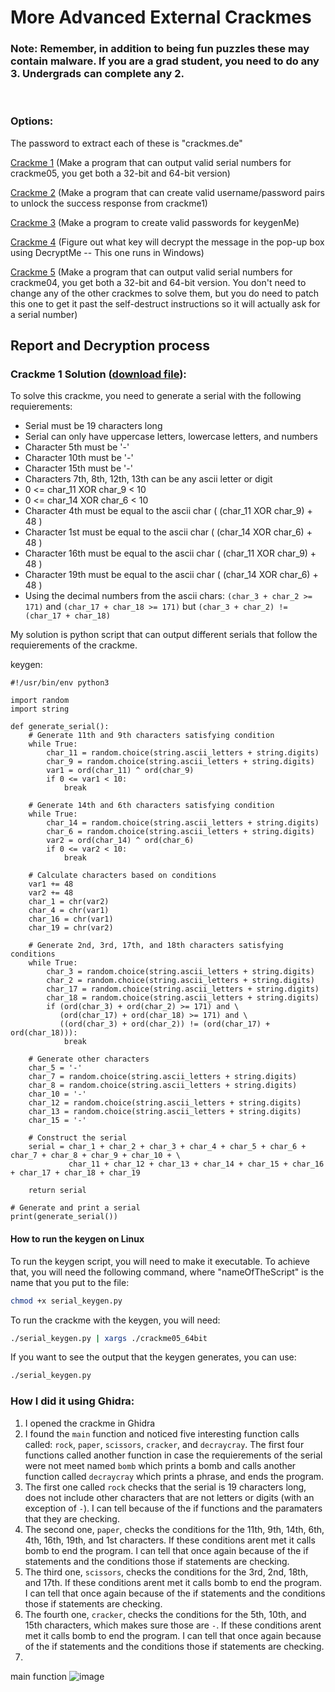 # More Advanced External Crackmes
### Note: Remember, in addition to being fun puzzles these may contain malware. If you are a grad student, you need to do any 3. Undergrads can complete any 2.

<br>

### Options:

The password to extract each of these is "crackmes.de"

[Crackme 1](https://crackmes.dreamhosters.com/users/seveb/crackme05/download/crackme05.tar.gz) (Make a program that can output valid serial numbers for crackme05, you get both a 32-bit and 64-bit version) 

[Crackme 2](https://crackmes.dreamhosters.com/users/adamziaja/crackme1/download/crackme1.tar.gz) (Make a program that can create valid username/password pairs to unlock the success response from crackme1) 

[Crackme 3](https://crackmes.dreamhosters.com/users/twistedtux/first_keygenme/download/keygenme.tgz) (Make a program to create valid passwords for keygenMe) 

[Crackme 4](https://crackmes.dreamhosters.com/users/hmx0101/decryptme_1/download/Decryptme%231.zip) (Figure out what key will decrypt the message in the pop-up box using DecryptMe -- This one runs in Windows) 

[Crackme 5](https://crackmes.dreamhosters.com/users/seveb/crackme04/download/crackme04.tar.gz) (Make a program that can output valid serial numbers for crackme04, you get both a 32-bit and 64-bit version. You don't need to change any of the other crackmes to solve them, but you do need to patch this one to get it past the self-destruct instructions so it will actually ask for a serial number) 

## Report and Decryption process
### Crackme 1 Solution ([download file](https://crackmes.dreamhosters.com/users/seveb/crackme05/download/crackme05.tar.gz)):

To solve this crackme, you need to generate a serial with the following requierements:
- Serial must be 19 characters long
- Serial can only have uppercase letters, lowercase letters, and numbers
- Character 5th must be '-'
- Character 10th must be '-'
- Character 15th must be '-'
- Characters 7th, 8th, 12th, 13th can be any ascii letter or digit
- 0 <= char_11 XOR char_9 < 10
- 0 <= char_14 XOR char_6 < 10
- Character 4th must be equal to the ascii char ( (char_11 XOR char_9) + 48 )
- Character 1st must be equal to the ascii char ( (char_14 XOR char_6) + 48 )
- Character 16th must be equal to the ascii char ( (char_11 XOR char_9) + 48 )
- Character 19th must be equal to the ascii char ( (char_14 XOR char_6) + 48 )
- Using the decimal numbers from the ascii chars: `(char_3 + char_2 >= 171)` and `(char_17 + char_18 >= 171)` but `(char_3 + char_2) !=  (char_17 + char_18)`


My solution is python script that can output different serials that follow the requierements of the crackme.

keygen:
```python3
#!/usr/bin/env python3

import random
import string

def generate_serial():
    # Generate 11th and 9th characters satisfying condition
    while True:
        char_11 = random.choice(string.ascii_letters + string.digits)
        char_9 = random.choice(string.ascii_letters + string.digits)
        var1 = ord(char_11) ^ ord(char_9)
        if 0 <= var1 < 10:
            break

    # Generate 14th and 6th characters satisfying condition
    while True:
        char_14 = random.choice(string.ascii_letters + string.digits)
        char_6 = random.choice(string.ascii_letters + string.digits)
        var2 = ord(char_14) ^ ord(char_6)
        if 0 <= var2 < 10:
            break

    # Calculate characters based on conditions
    var1 += 48
    var2 += 48
    char_1 = chr(var2)
    char_4 = chr(var1)
    char_16 = chr(var1)
    char_19 = chr(var2)

    # Generate 2nd, 3rd, 17th, and 18th characters satisfying conditions
    while True:
        char_3 = random.choice(string.ascii_letters + string.digits)
        char_2 = random.choice(string.ascii_letters + string.digits)
        char_17 = random.choice(string.ascii_letters + string.digits)
        char_18 = random.choice(string.ascii_letters + string.digits)
        if (ord(char_3) + ord(char_2) >= 171) and \
           (ord(char_17) + ord(char_18) >= 171) and \
           ((ord(char_3) + ord(char_2)) != (ord(char_17) + ord(char_18))):
            break

    # Generate other characters
    char_5 = '-'
    char_7 = random.choice(string.ascii_letters + string.digits)
    char_8 = random.choice(string.ascii_letters + string.digits)
    char_10 = '-'
    char_12 = random.choice(string.ascii_letters + string.digits)
    char_13 = random.choice(string.ascii_letters + string.digits)
    char_15 = '-'

    # Construct the serial
    serial = char_1 + char_2 + char_3 + char_4 + char_5 + char_6 + char_7 + char_8 + char_9 + char_10 + \
             char_11 + char_12 + char_13 + char_14 + char_15 + char_16 + char_17 + char_18 + char_19

    return serial

# Generate and print a serial
print(generate_serial())

```


#### How to run the keygen on Linux
To run the keygen script, you will need to make it executable. To achieve that, you will need the following command, where "nameOfTheScript" is the name that you put to the file:

```bash
chmod +x serial_keygen.py
```
To run the crackme with the keygen, you will need:

```bash
./serial_keygen.py | xargs ./crackme05_64bit
```
If you want to see the output that the keygen generates, you can use:
```bash
./serial_keygen.py
```


### How I did it using Ghidra:

1. I opened the crackme in Ghidra
2. I found the `main` function and noticed five interesting function calls called: `rock`, `paper`, `scissors`, `cracker`, and `decraycray`. The first four functions called another function in case the requierements of the serial were not meet named `bomb` which prints a bomb and calls another function called `decraycray` which prints a phrase, and ends the program.
3. The first one called `rock` checks that the serial is 19 characters long, does not include other characters that are not letters or digits (with an exception of `-`). I can tell because of the if functions and the paramaters that they are checking. 
4. The second one, `paper`, checks the conditions for the 11th, 9th, 14th, 6th, 4th, 16th, 19th, and 1st characters. If these conditions arent met it calls bomb to end the program. I can tell that once again because of the if statements and the conditions those if statements are checking.
5. The third one, `scissors`, checks the conditions for the 3rd, 2nd, 18th, and 17th. If these conditions arent met it calls bomb to end the program. I can tell that once again because of the if statements and the conditions those if statements are checking.
6. The fourth one, `cracker`, checks the conditions for the 5th, 10th, and 15th characters, which makes sure those are `-`. If these conditions arent met it calls bomb to end the program. I can tell that once again because of the if statements and the conditions those if statements are checking.
7. 
main function
![image](https://github.com/horaciog1/CS479-Reverse-Engineering/assets/111658514/bbdce8e6-c67a-43ec-98ae-eccbbe4f53bd)   






